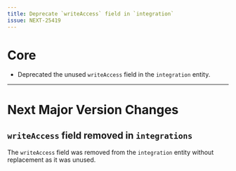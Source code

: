 ```yaml
---
title: Deprecate `writeAccess` field in `integration`
issue: NEXT-25419
---
```

# Core
* Deprecated the unused `writeAccess` field in the `integration` entity.
___
# Next Major Version Changes
## `writeAccess` field removed in `integrations`

The `writeAccess` field was removed from the `integration` entity without replacement as it was unused.
